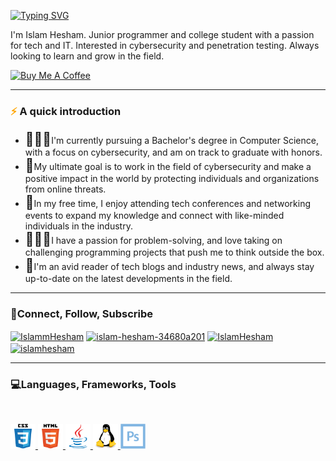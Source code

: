 [![Typing SVG](https://readme-typing-svg.demolab.com?font=Fira+Code&pause=1000&width=435&lines=Hi+there!+It's+been+a+while+%F0%9F%91%8B%F0%9F%8F%BB)](https://git.io/typing-svg)



I'm Islam Hesham. Junior programmer and college student with a passion for tech and IT. Interested in cybersecurity and penetration testing. Always looking to learn and grow in the field.

<a href="https://www.buymeacoffee.com/islamhk123v" target="_blank"><img src="https://cdn.buymeacoffee.com/buttons/default-orange.png" alt="Buy Me A Coffee" height="41" width="174"></a>
<!DOCTYPE html>
<html>
<head>
	<meta charset="UTF-8">
</head>
<body>
	<hr>
</body>
</html>


<!DOCTYPE html>
<html>
<head>
	<meta charset="UTF-8">
</head>
<body>
	<h3><span style="color: orange;">⚡</span> A quick introduction</h3>
	<ul>
		<li><span style="font-size: 1.5em;">🧑🏻‍🎓</span>I'm currently pursuing a Bachelor's degree in Computer Science, with a focus on cybersecurity, and am on track to graduate with honors.</li>
		<li><span style="font-size: 1.5em;">🌱</span>My ultimate goal is to work in the field of cybersecurity and make a positive impact in the world by protecting individuals and organizations from online threats.</li>
		<li><span style="font-size: 1.5em;">🤝</span>In my free time, I enjoy attending tech conferences and networking events to expand my knowledge and connect with like-minded individuals in the industry.</li>
		<li><span style="font-size: 1.5em;">👩🏻‍💻</span>I have a passion for problem-solving, and love taking on challenging programming projects that push me to think outside the box.</li>
		<li><span style="font-size: 1.5em;">📕</span>I'm an avid reader of tech blogs and industry news, and always stay up-to-date on the latest developments in the field.</li>
	</ul>
	<hr>
	
<!DOCTYPE html>
<html>
<head>
	<meta charset="UTF-8">
</head>
<body>
	<h3>🤝Connect, Follow, Subscribe</h3>
</body>
</html>

 
<p align="left">
<a href="https://twitter.com/IslammHesham" target="blank"><img align="center" src="https://raw.githubusercontent.com/rahuldkjain/github-profile-readme-generator/master/src/images/icons/Social/twitter.svg" alt="IslammHesham" height="30" width="40" /></a>
<a href="https://linkedin.com/in/islam-hesham-34680a201" target="blank"><img align="center" src="https://raw.githubusercontent.com/rahuldkjain/github-profile-readme-generator/master/src/images/icons/Social/linked-in-alt.svg" alt="islam-hesham-34680a201" height="30" width="40" /></a>
<a href="https://medium.com/islamhesham" target="blank"><img align="center" src="https://raw.githubusercontent.com/rahuldkjain/github-profile-readme-generator/master/src/images/icons/Social/medium.svg" alt="IslamHesham" height="30" width="40" /></a>
<a href="https://www.leetcode.com/IslamHesham" target="blank"><img align="center" src="https://raw.githubusercontent.com/rahuldkjain/github-profile-readme-generator/master/src/images/icons/Social/leet-code.svg" alt="islamhesham" height="30" width="40" /></a>
</p>

</a>
	<!DOCTYPE html>
<html>
<head>
	<meta charset="UTF-8">
</head>
<body>
	<hr>
</body>
</html>
	
<!DOCTYPE html>
<html>
<head>
	<meta charset="UTF-8">
</head>
<body>
	<h3>💻Languages, Frameworks, Tools</h3>
	<br>
</body>
</html>

<p align="left"> <a href="https://www.w3schools.com/css/" target="_blank" rel="noreferrer"> <img src="https://raw.githubusercontent.com/devicons/devicon/master/icons/css3/css3-original-wordmark.svg" alt="css3" width="40" height="40"/> </a> <a href="https://www.w3.org/html/" target="_blank" rel="noreferrer"> <img src="https://raw.githubusercontent.com/devicons/devicon/master/icons/html5/html5-original-wordmark.svg" alt="html5" width="40" height="40"/> </a> <a href="https://www.java.com" target="_blank" rel="noreferrer"> <img src="https://raw.githubusercontent.com/devicons/devicon/master/icons/java/java-original.svg" alt="java" width="40" height="40"/> </a> <a href="https://www.linux.org/" target="_blank" rel="noreferrer"> <img src="https://raw.githubusercontent.com/devicons/devicon/master/icons/linux/linux-original.svg" alt="linux" width="40" height="40"/> </a> <a href="https://www.photoshop.com/en" target="_blank" rel="noreferrer"> <img src="https://raw.githubusercontent.com/devicons/devicon/master/icons/photoshop/photoshop-line.svg" alt="photoshop" width="40" height="40"/> </a> </p>

	

              









